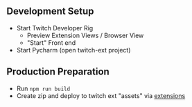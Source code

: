 
## Development Setup 

* Start Twitch Developer Rig
    * Preview Extension Views / Browser View
    * "Start" Front end  
* Start Pycharm (open twitch-ext project) 

## Production Preparation

* Run `npm run build`
* Create zip and deploy to twitch ext "assets" via [extensions](|https://dev.twitch.tv/console/extensions)

